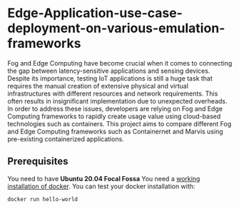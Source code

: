 # Edge-Application-use-case-deployment-on-various-emulation-frameworks

Fog and Edge Computing have become crucial when it comes to connecting the gap between latency-sensitive applications and sensing devices. Despite its importance, testing IoT applications is still a huge task that requires the manual creation of extensive physical and virtual infrastructures with different resources and network requirements. This often results in insignificant implementation due to unexpected overheads. In order to address these issues, developers are relying on Fog and Edge Computing frameworks to rapidly create usage value using cloud-based technologies such as containers. This project aims to compare different Fog and Edge Computing frameworks such as Containernet and Marvis using pre-existing containerized applications.


## Prerequisites 
You need to have **Ubuntu 20.04 Focal Fossa**
You need a [working installation of docker](https://docs.docker.com/engine/install/ubuntu/). You can test your docker installation with:
```sh
docker run hello-world
```
